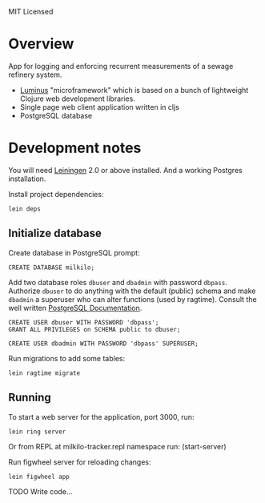 MIT Licensed

# Overview
App for logging and enforcing recurrent measurements of a sewage refinery system.

- [Luminus][1] "microframework" which is based on a bunch of lightweight Clojure web development libraries.
- Single page web client application written in cljs
- PostgreSQL database

[1]: http://www.luminusweb.net/

# Development notes

You will need [Leiningen][2] 2.0 or above installed. And a working Postgres installation.

[2]: https://github.com/technomancy/leiningen

Install project dependencies:

    lein deps

## Initialize database
Create database in PostgreSQL prompt:

    CREATE DATABASE milkilo;

Add two database roles `dbuser` and `dbadmin` with password `dbpass`. Authorize `dbuser` to do anything with the default (public) schema and make `dbadmin` a superuser who can alter functions (used by ragtime). Consult the well written [PostgreSQL Documentation][3].

    CREATE USER dbuser WITH PASSWORD 'dbpass';
    GRANT ALL PRIVILEGES on SCHEMA public to dbuser;

    CREATE USER dbadmin WITH PASSWORD 'dbpass' SUPERUSER;

Run migrations to add some tables:

    lein ragtime migrate

[3]: http://www.postgresql.org/docs/8.1/static/user-manag.html

## Running

To start a web server for the application, port 3000, run:

    lein ring server

Or from REPL at milkilo-tracker.repl namespace run:
    (start-server)

Run figwheel server for reloading changes:

    lein figwheel app

TODO Write code...
